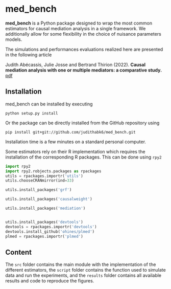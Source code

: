 # med_bench

**med_bench** is a Python package designed to wrap the most common estimators for causal mediation analysis in a single framework. We additionally allow for some flexibility in the choice of nuisance parameters models.

The simulations and performances evaluations realized here are presented in the following article

Judith Abécassis, Julie Josse and Bertrand Thirion (2022). **Causal mediation analysis with one or multiple mediators: a comparative study.** [pdf](https://judithabk6.github.io/files/article_mediation_benchmark.pdf)

## Installation
med_bench can be installed by executing
```
python setup.py install
```

Or the package can be directly installed from the GitHub repository using
```
pip install git+git://github.com/judithabk6/med_bench.git
```

Installation time is a few minutes on a standard personal computer.

Some estimators rely on their R implementation which requires the installation of the corresponding R packages. This can be done using `rpy2`

````python
import rpy2
import rpy2.robjects.packages as rpackages
utils = rpackages.importr('utils')
utils.chooseCRANmirror(ind=33)

utils.install_packages('grf')

utils.install_packages('causalweight')

utils.install_packages('mediation')


utils.install_packages('devtools')
devtools = rpackages.importr('devtools')
devtools.install_github('ohines/plmed')
plmed = rpackages.importr('plmed')
````

## Content
The `src` folder contains the main module with the implementation of the different estimators, the `script` folder contains the function used to simulate data and run the experiments, and the `results` folder contains all available results and code to reproduce the figures.
